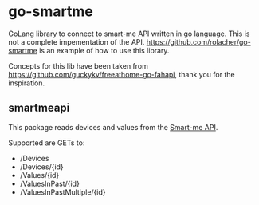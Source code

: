 # go-smartme
GoLang library to connect to smart-me API written in go language. This is not a complete impementation of the API. https://github.com/rolacher/go-smartme is an example of how to use this library.

Concepts for this lib have been taken from https://github.com/guckykv/freeathome-go-fahapi, thank you for the inspiration. 

## smartmeapi
This package reads devices and values from the [Smart-me API](https://api.smart-me.com/swagger/index.html).

Supported are GETs to:
* /Devices
* /Devices/{id}
* /Values/{id}
* /ValuesInPast/{id}
* /ValuesInPastMultiple/{id}
